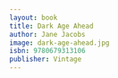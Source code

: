 ```yaml
---
layout: book
title: Dark Age Ahead
author: Jane Jacobs
image: dark-age-ahead.jpg
isbn: 9780679313106
publisher: Vintage
---
```

